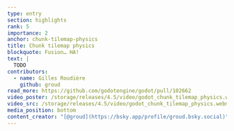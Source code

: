 ```yaml
---
type: entry
section: highlights
rank: 5
importance: 2
anchor: chunk-tilemap-physics
title: Chunk tilemap physics
blockquote: Fusion… HA!
text: |
  TODO
contributors:
  - name: Gilles Roudière
    github: groud
read_more: https://github.com/godotengine/godot/pull/102662
video_poster: /storage/releases/4.5/video/godot_chunk_tilemap_physics.webp
video_src: /storage/releases/4.5/video/godot_chunk_tilemap_physics.webm
media_position: bottom
content_creator: "[@groud](https://bsky.app/profile/groud.bsky.social)"
---
```


